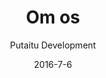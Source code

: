 ---
title: 'Om os'
showInNav: true
sections:
    -
        template: fullHeightBanner
        backgroundImage: 73190df947d424c787b77f330d205183225656ab
        text: ""
        button:
            target: _self
            text: null
    -
        template: richTextSection
        button:
            target: _self
        text: ""
    -
        heading: 'How can I help?'
        textBlocks:
            -
                text: ""
                image: null
            -
                text: ""
                image: 2112a2ef8c726ecb25d2ff19d7eda67047559ae7
            -
                text: ""
                image: 2112a2ef8c726ecb25d2ff19d7eda67047559ae7
            -
                text: ""
            -
                text: ""
            -
                text: ""
        template: textBlocks
    -
        template: tabbedIframes
        heading: 'Har du lyst til at give os en hånd?'
        iframes:
            -
                tabName: Formular
                iFrameUrl: 'https://podio.com/webforms/17000287/1143104?e=true'
navOrder: '4'
description: null
meta:
    id: 75fb3bd6e8d858ca23300c720820d60467289a46
    parentId: ""
    language: da
date: '2016-7-6'
author: 'Putaitu Development'
permalink: /da/om-os/
layout: sectionPage
---
